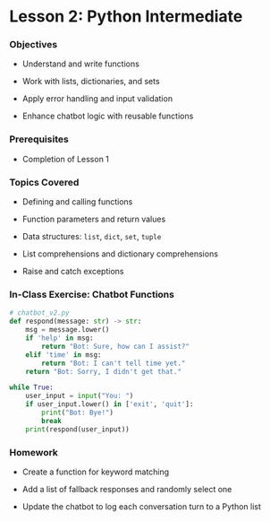 # Lesson 2: Python Intermediate

### Objectives

- Understand and write functions

- Work with lists, dictionaries, and sets

- Apply error handling and input validation

- Enhance chatbot logic with reusable functions

### Prerequisites

- Completion of Lesson 1

### Topics Covered

- Defining and calling functions

- Function parameters and return values

- Data structures: `list`, `dict`, `set`, `tuple`

- List comprehensions and dictionary comprehensions

- Raise and catch exceptions

### In-Class Exercise: Chatbot Functions

```python 
# chatbot_v2.py
def respond(message: str) -> str:
    msg = message.lower()
    if 'help' in msg:
        return "Bot: Sure, how can I assist?"
    elif 'time' in msg:
        return "Bot: I can't tell time yet."
    return "Bot: Sorry, I didn't get that."

while True:
    user_input = input("You: ")
    if user_input.lower() in ['exit', 'quit']:
        print("Bot: Bye!")
        break
    print(respond(user_input))
```

### Homework

- Create a function for keyword matching

- Add a list of fallback responses and randomly select one

- Update the chatbot to log each conversation turn to a Python list